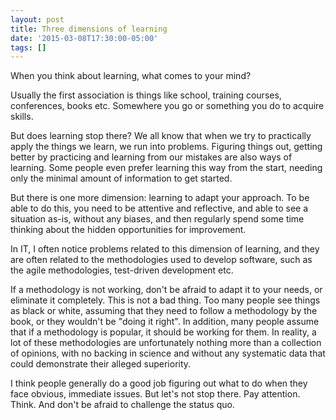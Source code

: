 ```yaml
---
layout: post
title: Three dimensions of learning
date: '2015-03-08T17:30:00-05:00'
tags: []
---
```

When you think about learning, what comes to your mind?

Usually the first association is things like school, training courses, conferences, books etc. Somewhere you go or something you do to acquire skills.

But does learning stop there? We all know that when we try to practically apply the things we learn, we run into problems. Figuring things out, getting better by practicing and learning from our mistakes are also ways of learning. Some people even prefer learning this way from the start, needing only the minimal amount of information to get started.

But there is one more dimension: learning to adapt your approach. To be able to do this, you need to be attentive and reflective, and able to see a situation as-is, without any biases, and then regularly spend some time thinking about the hidden opportunities for improvement.

In IT, I often notice problems related to this dimension of learning, and they are often related to the methodologies used to develop software, such as the agile methodologies, test-driven development etc.

If a methodology is not working, don't be afraid to adapt it to your needs, or eliminate it completely. This is not a bad thing. Too many people see things as black or white, assuming that they need to follow a methodology by the book, or they wouldn't be "doing it right". In addition, many people assume that if a methodology is popular, it should be working for them. In reality, a lot of these methodologies are unfortunately nothing more than a collection of opinions, with no backing in science and without any systematic data that could demonstrate their alleged superiority.

I think people generally do a good job figuring out what to do when they face obvious, immediate issues. But let's not stop there. Pay attention. Think. And don't be afraid to challenge the status quo.
